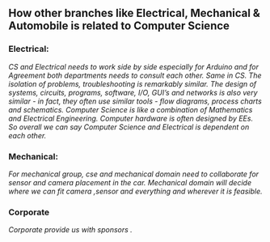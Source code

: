 ## How other branches like Electrical, Mechanical & Automobile is related to Computer Science
### Electrical:
*CS and Electrical needs to work side by side especially for Arduino and for Agreement both departments needs to consult each other. Same in CS. The isolation of problems, troubleshooting is remarkably similar. The design of systems, circuits, programs, software, I/O, GUI’s and networks is also very similar - in fact, they often use similar tools - flow diagrams, process charts and schematics. Computer Science is like a combination of Mathematics and Electrical Engineering. Computer hardware is often designed by EEs. So overall we can say Computer Science and Electrical is dependent on each other.*

### Mechanical:
*For mechanical group, cse and mechanical domain need to collaborate for sensor and camera placement in the car.  Mechanical domain will decide where we can fit camera ,sensor and everything and wherever it is feasible.*
### Corporate
*Corporate provide us with sponsors .*
